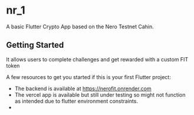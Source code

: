 # nr_1

A basic Flutter Crypto App based on the Nero Testnet Cahin.

## Getting Started

It allows users to complete challenges and get rewarded with a custom FIT token

A few resources to get you started if this is your first Flutter project:

- The backend is available at https://nerofit.onrender.com
- The vercel app is available but still under testing so might not function as intended due to flutter environment constraints.
- 


